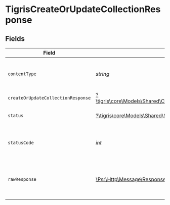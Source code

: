 # TigrisCreateOrUpdateCollectionResponse


## Fields

| Field                                                                                                                   | Type                                                                                                                    | Required                                                                                                                | Description                                                                                                             |
| ----------------------------------------------------------------------------------------------------------------------- | ----------------------------------------------------------------------------------------------------------------------- | ----------------------------------------------------------------------------------------------------------------------- | ----------------------------------------------------------------------------------------------------------------------- |
| `contentType`                                                                                                           | *string*                                                                                                                | :heavy_check_mark:                                                                                                      | HTTP response content type for this operation                                                                           |
| `createOrUpdateCollectionResponse`                                                                                      | [?\tigris\core\Models\Shared\CreateOrUpdateCollectionResponse](../../Models/Shared/CreateOrUpdateCollectionResponse.md) | :heavy_minus_sign:                                                                                                      | OK                                                                                                                      |
| `status`                                                                                                                | [?\tigris\core\Models\Shared\Status](../../Models/Shared/Status.md)                                                     | :heavy_minus_sign:                                                                                                      | Default error response                                                                                                  |
| `statusCode`                                                                                                            | *int*                                                                                                                   | :heavy_check_mark:                                                                                                      | HTTP response status code for this operation                                                                            |
| `rawResponse`                                                                                                           | [\Psr\Http\Message\ResponseInterface](https://www.php-fig.org/psr/psr-7/#33-psrhttpmessageresponseinterface)            | :heavy_check_mark:                                                                                                      | Raw HTTP response; suitable for custom response parsing                                                                 |